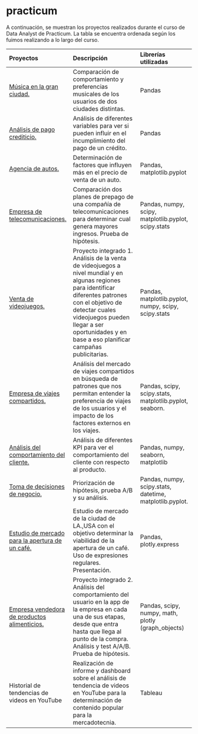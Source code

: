 # practicum
A continuación, se muestran los proyectos realizados durante el curso de Data Analyst de Practicum. La tabla se encuentra ordenada según los fuimos realizando a lo largo del curso. 

| Proyectos              | Descripción                 | Librerías utilizadas             |
| :-------------------- | :--------------------- |:---------------------------|
|[Música en la gran ciudad.](https://github.com/CarmenPujato/practicum/tree/main/m%C3%BAsica%20en%20la%20gran%20ciudad)     |Comparación de comportamiento y preferencias musicales de los usuarios de dos ciudades distintas.      |      Pandas           |
| [Análisis de pago crediticio.](https://github.com/CarmenPujato/practicum/tree/main/an%C3%A1lisis%20de%20pago%20crediticio) | Análisis de diferentes variables para ver si pueden influir en el incumplimiento del pago de un crédito. | Pandas|
|[Agencia de autos.](https://github.com/CarmenPujato/practicum/tree/main/agencia%20de%20autos) | Determinación de factores que influyen más en el precio de venta de un auto. | Pandas, matplotlib.pyplot|
|[Empresa de telecomunicaciones.](https://github.com/CarmenPujato/practicum/tree/main/empresa%20de%20telecomunicaciones)|Comparación dos planes de prepago de una compañía de telecomunicaciones para determinar cual genera mayores ingresos. Prueba de hipótesis.| Pandas, numpy, scipy, matplotlib.pyplot, scipy.stats|  
|[Venta de videojuegos.](https://github.com/CarmenPujato/practicum/tree/main/venta%20de%20videojuegos)| Proyecto integrado 1. Análisis de la venta de videojuegos a nivel mundial y en algunas regiones para identificar diferentes patrones con el objetivo de detectar cuales videojuegos pueden llegar a ser oportunidades y en base a eso planificar campañas publicitarias.|Pandas, matplotlib.pyplot, numpy, scipy, scipy.stats|
| [Empresa de viajes compartidos.](https://github.com/CarmenPujato/practicum/tree/main/empresa%20de%20viajes%20compartidos)| Análisis del mercado de viajes compartidos en búsqueda de patrones que nos permitan entender la preferencia de viajes de los usuarios y el impacto de los factores externos en los viajes.| Pandas, scipy, scipy.stats, matplotlib.pyplot, seaborn.|
|[Análisis del comportamiento del cliente.](https://github.com/CarmenPujato/practicum/tree/main/an%C3%A1lisis%20de%20comportamiento%20del%20cliente)| Análisis de diferentes KPI para ver el comportamiento del cliente con respecto al producto.|Pandas, numpy, seaborn, matplotlib|
|[Toma de decisiones de negocio.](https://github.com/CarmenPujato/practicum/tree/main/toma%20de%20decisiones%20de%20negocio)|Priorización de hipótesis, prueba A/B y su análisis.| Pandas, numpy, scipy.stats, datetime, matplotlib.pyplot.|
|[Estudio de mercado para la apertura de un café.](https://github.com/CarmenPujato/practicum/tree/main/estudio%20de%20mercado-apertura%20de%20caf%C3%A9)|Estudio de mercado de la ciudad de LA.,USA con el objetivo determinar la viabilidad de la apertura de un café. Uso de expresiones regulares. Presentación. | Pandas, plotly.express|
|[Empresa vendedora de productos alimenticios.](https://github.com/CarmenPujato/practicum/tree/main/empresa%20vendedora%20de%20productos%20alimenticios)|Proyecto integrado 2. Análisis del comportamiento del usuario en la app de la empresa en cada una de sus etapas, desde que entra hasta que llega al punto de la compra. Análisis y test A/A/B. Prueba de hipótesis.| Pandas, scipy, numpy, math, plotly (graph_objects)| 
| Historial de tendencias de videos en YouTube| Realización de informe y dashboard sobre el análisis de tendencia de videos en YouTube para la determinación de contenido popular para la mercadotecnia. | Tableau|

